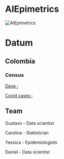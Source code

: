 # AIEpimetrics
![AIEpimetrics](https://github.com/denphi/epiAI/blob/master/epiAI.png)

# Datum

## Colombia
### Census

[Dane :](http://microdatos.dane.gov.co/index.php/catalog/643/data_dictionary)

[Covid cases :](https://coronaviruscolombia.gov.co/Covid19/index.html)


## Team

Gustavo - Data scientist

Carolina - Statistician

Yessica - Epidemiologists

Daniel - Data scientist
